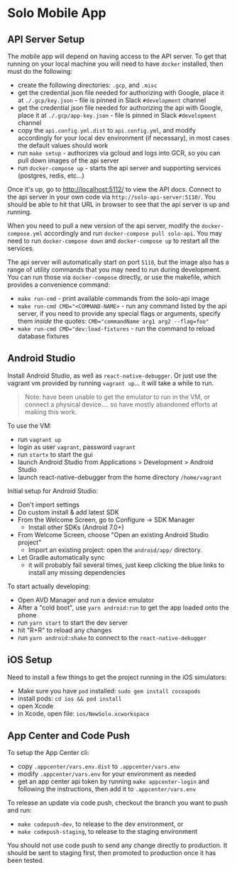 # Solo Mobile App #

## API Server Setup ##

The mobile app will depend on having access to the API server.  To get that running on your local machine you will need to have `docker` installed, then must do the following:

* create the following directories: `.gcp`, and `.misc`
* get the credential json file needed for authorizing with Google, place it at `./.gcp/key.json` - file is pinned in Slack `#development` channel
* get the credential json file needed for authorizing the api with Google, place it at `./.gcp/app-key.json` - file is pinned in Slack `#development` channel
* copy the `api.config.yml.dist` to `api.config.yml`, and modify accordingly for your local dev environment (if necessary), in most cases the default values should work
* run `make setup` - authorizes via gcloud and logs into GCR, so you can pull down images of the api server
* run `docker-compose up` - starts the api server and supporting services (postgres, redis, etc...)

Once it's up, go to [http://localhost:5112/](http://localhost:5112/) to view the API docs.  Connect to the api server in your own code via `http://solo-api-server:5110/`.  You should be able to hit that URL in browser to see that the api server is up and running.

When you need to pull a new version of the api server, modify the `docker-compose.yml` accordingly and run `docker-compose pull solo-api`.  You may need to run `docker-compose down` and `docker-compose up` to restart all the services.

The api server will automatically start on port `5110`, but the image also has a range of utility commands that you may need to run during development.  You can run those via `docker-compose` directly, or use the makefile, which provides a convenience command:

* `make run-cmd` - print available commands from the solo-api image
* `make run-cmd CMD="<COMMAND-NAME>` - run any command listed by the api server, if you need to provide any special flags or arguments, specify them *inside* the quotes: `CMD="commandName arg1 arg2 --flag=foo"`
* `make run-cmd CMD="dev:load-fixtures` - run the command to reload database fixtures

## Android Studio ##

Install Android Studio, as well as `react-native-debugger`.  Or just use the vagrant vm provided by running `vagrant up`... it will take a while to run.

> Note: have been unable to get the emulator to run in the VM, or connect a physical device.... so have mostly abandoned efforts at making this work.

To use the VM:

* run `vagrant up`
* login as user `vagrant`, password `vagrant`
* run `startx` to start the gui
* launch Android Studio from Applications > Development > Android Studio
* launch react-native-debugger from the home directory `/home/vagrant`

Initial setup for Android Studio:

* Don't import settings
* Do custom install & add latest SDK
* From the Welcome Screen, go to Configure -> SDK Manager
    * Install other SDKs (Android 7.0+)
* From Welcome Screen, choose "Open an existing Android Studio project"
    * Import an existing project: open the `android/app/` directory.
* Let Gradle automatically sync
  * it will probably fail several times, just keep clicking the blue links to install any missing dependencies

To start actually developing:

* Open AVD Manager and run a device emulator
* After a "cold boot", use `yarn android:run` to get the app loaded onto the phone
* run `yarn start` to start the dev server
* hit "R+R" to reload any changes
* run `yarn android:shake` to connect to the `react-native-debugger`

## iOS Setup ##

Need to install a few things to get the project running in the iOS simulators:

* Make sure you have `pod` installed: `sudo gem install cocoapods`
* install pods: `cd ios && pod install`
* open Xcode
* in Xcode, open file: `ios/NewSolo.xcworkspace`

## App Center and Code Push ##

To setup the App Center cli:

* copy `.appcenter/vars.env.dist` to `.appcenter/vars.env`
* modify `.appcenter/vars.env` for your environment as needed
* get an app center api token by running `make appcenter-login` and following the instructions, then add it to `.appcenter/vars.env`

To release an update via code push, checkout the branch you want to push and run:

* `make codepush-dev`, to release to the dev environment, or
* `make codepush-staging`, to release to the staging environment

You should not use code push to send any change directly to production.  It should be sent to staging first, then promoted to production once it has been tested.